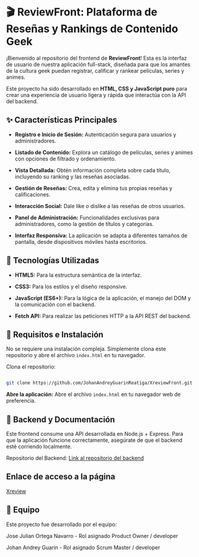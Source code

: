 # 🎬 ReviewFront: Plataforma de Reseñas y Rankings de Contenido Geek
¡Bienvenido al repositorio del frontend de **ReviewFront**! Esta es la interfaz de usuario de nuestra aplicación full-stack, diseñada para que los amantes de la cultura geek puedan registrar, calificar y rankear películas, series y animes.

Este proyecto ha sido desarrollado en **HTML, CSS y JavaScript puro** para crear una experiencia de usuario ligera y rápida que interactúa con la API del backend.

## ✨ Características Principales
- **Registro e Inicio de Sesión:** Autenticación segura para usuarios y administradores.

- **Listado de Contenido:** Explora un catálogo de películas, series y animes con opciones de filtrado y ordenamiento.

- **Vista Detallada:** Obtén información completa sobre cada título, incluyendo su ranking y las reseñas asociadas.

- **Gestión de Reseñas:** Crea, edita y elimina tus propias reseñas y calificaciones.

- **Interacción Social:** Dale like o dislike a las reseñas de otros usuarios.

- **Panel de Administración:** Funcionalidades exclusivas para administradores, como la gestión de títulos y categorías.

- **Interfaz Responsiva:** La aplicación se adapta a diferentes tamaños de pantalla, desde dispositivos móviles hasta escritorios.

## 🚀 Tecnologías Utilizadas
- **HTML5:** Para la estructura semántica de la interfaz.

- **CSS3:** Para los estilos y el diseño responsive.

- **JavaScript (ES6+):** Para la lógica de la aplicación, el manejo del DOM y la comunicación con el backend.

- **Fetch API:** Para realizar las peticiones HTTP a la API REST del backend.

## 🔧 Requisitos e Instalación
No se requiere una instalación compleja. Simplemente clona este repositorio y abre el archivo ``index.html`` en tu navegador.

Clona el repositorio:

```Bash

git clone https://github.com/JohanAndreyGuarinReatiga/XreviewFront.git
```
**Abre la aplicación:**
Abre el archivo ``index.html`` en tu navegador web de preferencia.

## 🔗 Backend y Documentación
Este frontend consume una API desarrollada en Node.js + Express. Para que la aplicación funcione correctamente, asegúrate de que el backend esté corriendo localmente.

Repositorio del Backend: [Link al repositorio del backend](https://github.com/JohanAndreyGuarinReatiga/Xreview.git)

## Enlace de acceso a la página
[Xreview](https://xreview-front.vercel.app/)

## 👥 Equipo
Este proyecto fue desarrollado por el equipo:

Jose Julian Ortega Navarro - Rol asignado Product Owner / developer

Johan Andrey Guarin - Rol asignado  Scrum Master / developer
